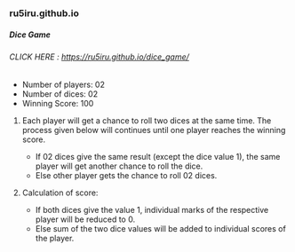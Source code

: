 ### ru5iru.github.io

##### Dice Game
###### CLICK HERE : https://ru5iru.github.io/dice_game/

- Number of players: 02
- Number of dices: 02
- Winning Score: 100


1. Each player will get a chance to roll two dices at the same time. The process given below will continues until one player reaches the winning score.
  
    - If 02 dices give the same result (except the dice value 1), the same player will get another chance to roll the dice.
    - Else other player gets the chance to roll 02 dices.
  
2. Calculation of score:

    - If both dices give the value 1, individual marks of the respective player will be reduced to 0.
    - Else sum of the two dice values will be added to individual scores of the player.
